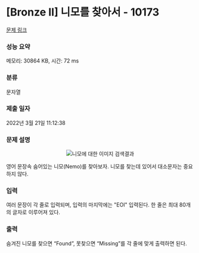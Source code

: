# [Bronze II] 니모를 찾아서 - 10173 

[문제 링크](https://www.acmicpc.net/problem/10173) 

### 성능 요약

메모리: 30864 KB, 시간: 72 ms

### 분류

문자열

### 제출 일자

2022년 3월 21일 11:12:38

### 문제 설명

<p style="text-align:center"><img alt="니모에 대한 이미지 검색결과" src=""></p>

<p>영어 문장속 숨어있는 니모(Nemo)를 찾아보자. 니모를 찾는데 있어서 대소문자는 중요하지 않다.</p>

### 입력 

 <p>여러 문장이 각 줄로 입력되며, 입력의 마지막에는 "EOI" 입력된다. 한 줄은 최대 80개의 글자로 이루어져 있다.</p>

### 출력 

 <p>숨겨진 니모를 찾으면 “Found”, 못찾으면 “Missing”를 각 줄에 맞게 출력하면 된다.</p>

